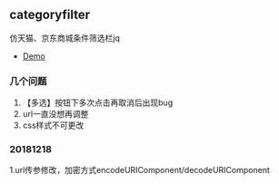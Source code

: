 ## categoryfilter
仿天猫、京东商城条件筛选栏jq
- [Demo](https://llue.github.io/categoryfilter/)


### 几个问题
1. 【多选】按钮下多次点击再取消后出现bug   
2. url一直没想再调整   
3. css样式不可更改   


### 20181218
1.url传参修改，加密方式encodeURIComponent/decodeURIComponent
	